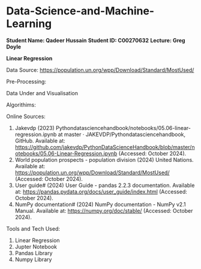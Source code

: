 # Data-Science-and-Machine-Learning

**Student Name: Qadeer Hussain**
**Student ID: C00270632**
**Lecture: Greg Doyle**

**Linear Regression**

Data Source: https://population.un.org/wpp/Download/Standard/MostUsed/ 

Pre-Processing:

Data Under and Visualisation 

Algorithims:

Online Sources:
1. Jakevdp (2023) Pythondatasciencehandbook/notebooks/05.06-linear-regression.ipynb at master · JAKEVDP/Pythondatasciencehandbook, GitHub. Available at: https://github.com/jakevdp/PythonDataScienceHandbook/blob/master/notebooks/05.06-Linear-Regression.ipynb (Accessed: October 2024). 
2. World population prospects - population division (2024) United Nations. Available at: https://population.un.org/wpp/Download/Standard/MostUsed/ (Accessed: October 2024). 
3. User guide# (2024) User Guide - pandas 2.2.3 documentation. Available at: https://pandas.pydata.org/docs/user_guide/index.html (Accessed: October 2024). 
4. NumPy documentation# (2024) NumPy documentation - NumPy v2.1 Manual. Available at: https://numpy.org/doc/stable/ (Accessed: October 2024). 

Tools and Tech Used: 
1. Linear Regression
2. Jupter Notebook
3. Pandas Library
4. Numpy Library
 
